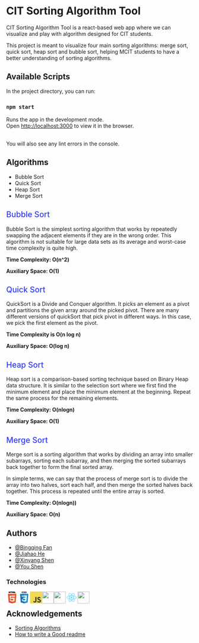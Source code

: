 
# CIT Sorting Algorithm Tool

CIT Sorting Algorithm Tool is a react-based web app where we can visualize and play with algorithm designed for CIT students.


This project is meant to visualize four main sorting algorithms: merge sort, quick sort, heap sort and bubble sort, helping MCIT students to have a better understanding of sorting algorithms.

## Available Scripts

In the project directory, you can run:

### `npm start`

Runs the app in the development mode.<br />
Open [http://localhost:3000](http://localhost:3000) to view it in the browser.

<br />
You will also see any lint errors in the console.

## Algorithms

- Bubble Sort 
- Quick Sort 
- Heap Sort
- Merge Sort

<div>

<h2 style="color: #323dfa; font-weight:500"> Bubble Sort </h2>
  
Bubble Sort is the simplest sorting algorithm that works by repeatedly swapping the adjacent elements if they are in the wrong order. This algorithm is not suitable for large data sets as its average and worst-case time complexity is quite high.
  
**Time Complexity: O(n^2)**

**Auxiliary Space: O(1)**

</div>

<div>

<h2 style="color: #323dfa; font-weight:500"> Quick Sort </h2>

  
QuickSort is a Divide and Conquer algorithm. It picks an element as a pivot and partitions the given array around the picked pivot. There are many different versions of quickSort that pick pivot in different ways. In this case, we pick the first element as the pivot.

**Time Complexity is O(n log n)**

**Auxiliary Space: O(log n)**


</div>

<div>

<h2 style="color: #323dfa; font-weight:500"> Heap Sort </h2>

Heap sort is a comparison-based sorting technique based on Binary Heap data structure. It is similar to the selection sort where we first find the minimum element and place the minimum element at the beginning. Repeat the same process for the remaining elements.
  
**Time Complexity: O(nlogn)**

**Auxiliary Space: O(1)**
  

</div>

<div>

<h2 style="color: #323dfa; font-weight:500"> Merge Sort </h2>

  
Merge sort is a sorting algorithm that works by dividing an array into smaller subarrays, sorting each subarray, and then merging the sorted subarrays back together to form the final sorted array.

In simple terms, we can say that the process of merge sort is to divide the array into two halves, sort each half, and then merge the sorted halves back together. This process is repeated until the entire array is sorted.
  
**Time Complexity: O(nlogn))**
  
**Auxiliary Space: O(n)**


</div>

## Authors

- [@Bingqing Fan](https://github.com/BQingFan)
- [@Jiahao He](https://github.com/Hugo-coder-hjh)
- [@Xinyang Shen](https://github.com/xyangShen)
- [@You Shen](https://github.com/youshen7)


### Technologies

<img align="left" height="32" width="32" src="https://raw.githubusercontent.com/github/explore/80688e429a7d4ef2fca1e82350fe8e3517d3494d/topics/html/html.png" />

<img align="left" height="32" width="32" src="https://raw.githubusercontent.com/github/explore/80688e429a7d4ef2fca1e82350fe8e3517d3494d/topics/css/css.png" />

<img align="left" height="32" width="32" src="https://raw.githubusercontent.com/github/explore/80688e429a7d4ef2fca1e82350fe8e3517d3494d/topics/javascript/javascript.png" />

<img align="left" height="32" width="32" src="https://brandeps.com/logo-download/N/Node-JS-logo-vector-01.svg" />

<img align="left" height="32" width="32" src="https://brandeps.com/icon-download/J/Jss-icon-vector-01.svg" />

<img align="left" height="32" width="32" src="https://raw.githubusercontent.com/github/explore/80688e429a7d4ef2fca1e82350fe8e3517d3494d/topics/react/react.png" />


<img align="left" height="32" width="32" src="https://brandeps.com/icon-download/N/Npm-icon-vector-07.svg" />

<br>


## Acknowledgements

 - [Sorting Algorithms](https://www.geeksforgeeks.org/sorting-algorithms/?ref=lbp)
 - [How to write a Good readme](https://bulldogjob.com/news/449-how-to-write-a-good-readme-for-your-github-project)

